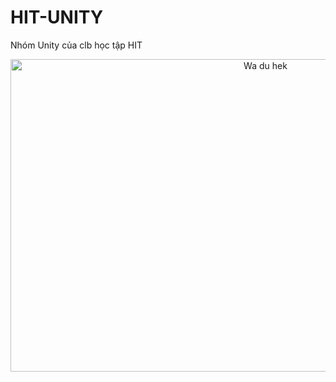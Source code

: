 # HIT-UNITY
Nhóm Unity của clb học tập HIT
<div align="center">
	<img src="https://user-images.githubusercontent.com/52252046/104692531-bcab6180-573a-11eb-98da-034f75882361.gif" height="500" width="800" alt="Wa du hek">
</div>
